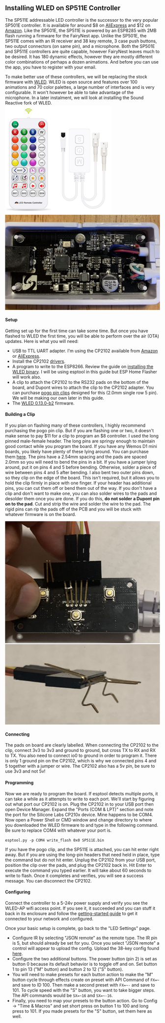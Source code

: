 ## Installing WLED on SP511E Controller

The SP511E addressable LED controller is the successor to the very popular SP501E controller. It is available for around $8 
on [AliExpress](https://www.aliexpress.com/item/1005002944086008.html?) and $12 on [Amazon](https://www.amazon.com/WS2811-WS2812-Controller-Bluetooth-DC5-24V/dp/B09CGNWDWF/). 
Like the SP501E, the SP511E is powered by an ESP8285 with 2MB flash running a firmware for the FairyNest app. 
Unlike the SP501E, the SP511E comes with an IR receiver and 38 key remote, 3 case push buttons, two output connectors (on same pin), 
and a microphone. Both the SP501E and SP511E controllers are quite capable, however FairyNest leaves much to be desired. 
It has 180 dynamic effects, however they are mostly different color combinations of perhaps a dozen animations. 
And before you can use the app, you have to register with your email.  

To make better use of these controllers, we will be replacing the stock firmware with [WLED](https://github.com/Aircoookie/WLED).
WLED is open source and features over 100 animations and 70 color palettes, a large number of interfaces and is very configurable.
It won't however be able to take advantage of the microphone. In a later instalment, we will look at installing the Sound Reactive fork of WLED.  
![SP511E Controller](media/sp511e_remote_controller.png)
![front](media/sp511e_front.jpg)

#### Setup
Getting set up for the first time can take some time.  But once you have flashed to WLED the first time, you will be able
to perform over the air (OTA) updates.  Here is what you will need:
- USB to TTL UART adapter. I'm using the CP2102 available from [Amazon](https://www.amazon.com/HiLetgo-CP2102-Converter-Adapter-Downloader/dp/B00LODGRV8/) or [AliExpress](https://www.aliexpress.com/item/4000516394932.htm).
- Install the CP2102 [drivers](https://www.silabs.com/developers/usb-to-uart-bridge-vcp-drivers).
- A program to write to the ESP8266. Review the guide on [installing the WLED binary](https://kno.wled.ge/basics/install-binary/). I will be using esptool in this guide but ESP Home Flasher will work also.
- A clip to attach the CP2102 to the RS232 pads on the bottom of the board, and Dupont wires to attach the clip to the CP2102 adapter. You can purchase [pogo pin clips](https://www.aliexpress.com/item/1005001409579446.html) designed for this (2.0mm single row 5 pin). We will be making our own later in this guide.
- The [WLED 0.13.0-b2](https://github.com/srg74/WLED-wemos-shield/blob/master/resources/Firmware/WLED_wemos_shield/v0.13.0-b2/SP511E.bin) firmware.

#### Building a Clip
If you plan on flashing many of these controllers, I highly recommend purchasing the pogo pin clip. 
But if you are flashing one or two, it doesn't make sense to pay $11 for a clip to program an $8 controller. 
I used the long pinned male-female header. The long pins are springy enough to maintain good contact while you program the board.
If you have any Wemos D1 mini boards, you likely have plenty of these lying around. You can purchase them [here](https://www.aliexpress.com/item/1005003183490511.html).
The pins have a 2.54mm spacing and the pads are spaced 2.0mm so you will need to bend the pins in a bit. 
If you have a jumper lying around, put it on pins 4 and 5 before bending. Otherwise, solder a piece of wire between pins 4 and 5 after bending. 
I also bent two outer pins down, so they clip on the edge of the board. This isn't required, but it allows you to hold the 
clip firmly in place with one finger. If your header has additional pins, you can cut them off or bend them out of the way. 
If you don't have a clip and don't want to make one, you can also solder wires to the pads and desolder them once you are done. 
If you do this, __do not solder a Dupont pin on to the pad__. Cut and strip the wire and solder the wire to the pad. 
The rigid pins can rip the pads off of the PCB and you will be stuck with whatever firmware is on the board.  

![programming clip](media/sp511_with_clip.jpg)
![clip side view](media/programming_clip_side.jpg)
#### Connecting
The pads on board are clearly labelled. When connecting the CP2102 to the clip, connect 3v3 to 3v3 and ground to ground,
but cross TX to RX and RX to TX. You also need to connect io0 to ground in order to program it. There is only 1 ground pin on the
CP2102, which is why we connected pins 4 and 5 together with a jumper or wire. The CP2102 also has a 5v pin, be sure to use 3v3 and not 5v!
 
#### Programming
Now we are ready to program the board. If esptool detects multiple ports, it can take a while as it attempts to write to each port. 
We'll start by figuring out what port our CP2102 is on. Plug the CP2102 in to your USB port then
open Device Manager. Expand the "Ports (COM & LPT)" section and note the port for the Silicone Labs CP210x device.
Mine happens to be COM4. Now open a Power Shell or CMD window and change directory to where you downloaded the WLED firmware 
to and type in the following command.  Be sure to replace COM4 with whatever your port is.  

`esptool.py -p COM4 write_flash 0x0 SP511E.bin`  

If you have the pogo clip, and the SP511E is attached, you can hit enter right away. But if you are using the long-pin 
headers that need held in place, type the command but do not hit enter. Unplug the CP2102 from your USB port, position the clip
over the pads, and plug the CP2102 back in. Hit Enter to execute the command you typed earlier. It will take about 60 seconds
to write to flash. Once it completes and verifies, you will see a success message. You can disconnect the CP2102.

#### Configuring
Connect the controller to a 5-24v power supply and verify you see the WLED-AP wifi access point. If you see it, it succeeded
and you can stuff it back in its enclosure and follow the [getting-started guide](https://kno.wled.ge/basics/getting-started/) 
to get it connected to your network and configured. 

Once your basic setup is complete, go back to the "LED Settings" page.
- Configure IR by selecting "JSON remote" as the remote type. The IR pin is 5, but should already be set for you. Once you select "JSON remote" a control will appear to upload the config.  Upload the 38-key config found [here](https://kno.wled.ge/interfaces/json-ir/json_infrared/).
- Configure the two additional buttons. The power button (pin 2) is set as button 0 because its default behavior is to toggle off and on. Set button 1 to pin 13 ("M" button) and button 2 to 12 ("S" button). 
- You will need to make presets for each button action to make the "M" button cycle through effects create on preset with API Command of `FX=~` and save to ID 100. Then make a second preset with `FX=~-` and save to 101. To cycle speed with the "S" button, you want to take bigger steps. The API commands would be `SX=~16` and `SX=~-16`.
- Finally, you need to map your presets to the button action. Go to Config -> "Time & Macros" and set short press on button 1 to 100 and long press to 101. If you made presets for the "S" button, set them here as well.
